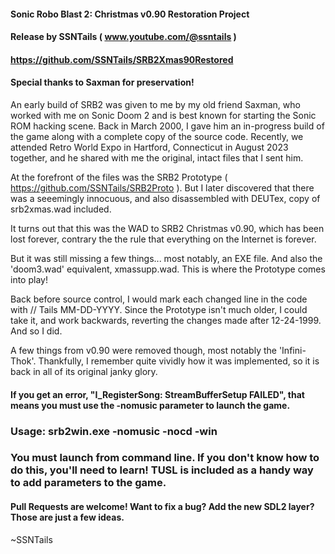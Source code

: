 #### Sonic Robo Blast 2: Christmas v0.90 Restoration Project
#### Release by SSNTails ( www.youtube.com/@ssntails )
#### https://github.com/SSNTails/SRB2Xmas90Restored
#### Special thanks to Saxman for preservation!

An early build of SRB2 was given to me by my old friend Saxman, who worked with me on Sonic Doom 2 and is best known for starting the Sonic ROM hacking scene. Back in March 2000, I gave him an in-progress build of the game along with a complete copy of the source code.
Recently, we attended Retro World Expo in Hartford, Connecticut in August 2023 together, and he shared with me the original, intact files that I sent him.

At the forefront of the files was the SRB2 Prototype ( https://github.com/SSNTails/SRB2Proto ). But I later discovered that there was a seeemingly innocuous, and also disassembled with DEUTex, copy of srb2xmas.wad included.

It turns out that this was the WAD to SRB2 Christmas v0.90, which has been lost forever, contrary the the rule that everything on the Internet is forever.

But it was still missing a few things... most notably, an EXE file. And also the 'doom3.wad' equivalent, xmassupp.wad. This is where the Prototype comes into play!

Back before source control, I would mark each changed line in the code with // Tails MM-DD-YYYY. Since the Prototype isn't much older, I could take it, and work backwards, reverting the changes made after 12-24-1999. And so I did.

A few things from v0.90 were removed though, most notably the 'Infini-Thok'. Thankfully, I remember quite vividly how it was implemented, so it is back in all of its original janky glory.

#### If you get an error, "I_RegisterSong: StreamBufferSetup FAILED", that means you must use the -nomusic parameter to launch the game.

### Usage: srb2win.exe -nomusic -nocd -win
### You must launch from command line. If you don't know how to do this, you'll need to learn! TUSL is included as a handy way to add parameters to the game.

#### Pull Requests are welcome! Want to fix a bug? Add the new SDL2 layer? Those are just a few ideas.


~SSNTails
